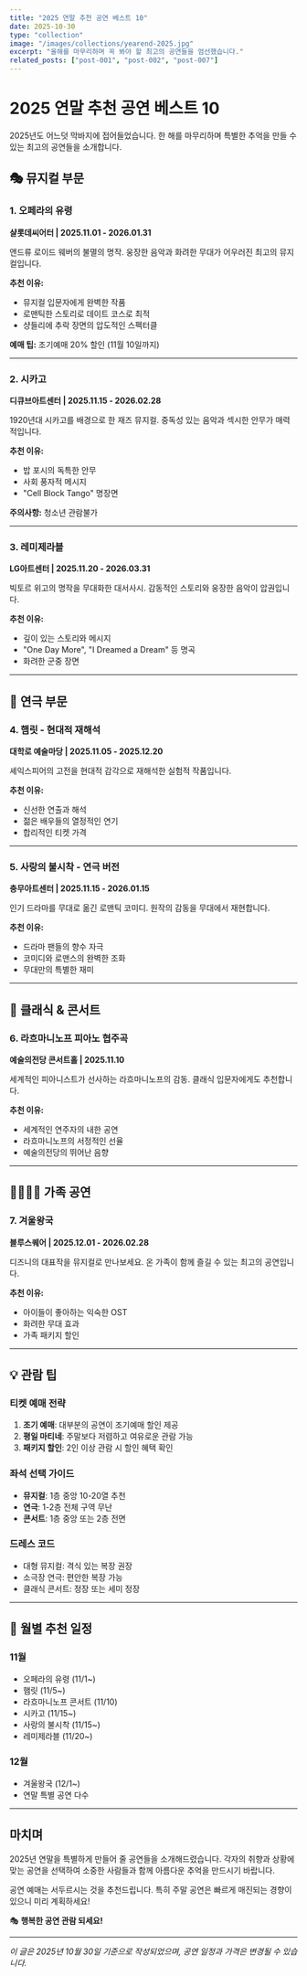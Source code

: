 ```yaml
---
title: "2025 연말 추천 공연 베스트 10"
date: 2025-10-30
type: "collection"
image: "/images/collections/yearend-2025.jpg"
excerpt: "올해를 마무리하며 꼭 봐야 할 최고의 공연들을 엄선했습니다."
related_posts: ["post-001", "post-002", "post-007"]
---
```


# 2025 연말 추천 공연 베스트 10

2025년도 어느덧 막바지에 접어들었습니다. 한 해를 마무리하며 특별한 추억을 만들 수 있는 최고의 공연들을 소개합니다.

## 🎭 뮤지컬 부문

### 1. 오페라의 유령
**샬롯데씨어터 | 2025.11.01 - 2026.01.31**

앤드류 로이드 웨버의 불멸의 명작. 웅장한 음악과 화려한 무대가 어우러진 최고의 뮤지컬입니다.

**추천 이유:**
- 뮤지컬 입문자에게 완벽한 작품
- 로맨틱한 스토리로 데이트 코스로 최적
- 샹들리에 추락 장면의 압도적인 스펙터클

**예매 팁:** 조기예매 20% 할인 (11월 10일까지)

---

### 2. 시카고
**디큐브아트센터 | 2025.11.15 - 2026.02.28**

1920년대 시카고를 배경으로 한 재즈 뮤지컬. 중독성 있는 음악과 섹시한 안무가 매력적입니다.

**추천 이유:**
- 밥 포시의 독특한 안무
- 사회 풍자적 메시지
- "Cell Block Tango" 명장면

**주의사항:** 청소년 관람불가

---

### 3. 레미제라블
**LG아트센터 | 2025.11.20 - 2026.03.31**

빅토르 위고의 명작을 무대화한 대서사시. 감동적인 스토리와 웅장한 음악이 압권입니다.

**추천 이유:**
- 깊이 있는 스토리와 메시지
- "One Day More", "I Dreamed a Dream" 등 명곡
- 화려한 군중 장면

---

## 🎪 연극 부문

### 4. 햄릿 - 현대적 재해석
**대학로 예술마당 | 2025.11.05 - 2025.12.20**

셰익스피어의 고전을 현대적 감각으로 재해석한 실험적 작품입니다.

**추천 이유:**
- 신선한 연출과 해석
- 젊은 배우들의 열정적인 연기
- 합리적인 티켓 가격

---

### 5. 사랑의 불시착 - 연극 버전
**충무아트센터 | 2025.11.15 - 2026.01.15**

인기 드라마를 무대로 옮긴 로맨틱 코미디. 원작의 감동을 무대에서 재현합니다.

**추천 이유:**
- 드라마 팬들의 향수 자극
- 코미디와 로맨스의 완벽한 조화
- 무대만의 특별한 재미

---

## 🎵 클래식 & 콘서트

### 6. 라흐마니노프 피아노 협주곡
**예술의전당 콘서트홀 | 2025.11.10**

세계적인 피아니스트가 선사하는 라흐마니노프의 감동. 클래식 입문자에게도 추천합니다.

**추천 이유:**
- 세계적인 연주자의 내한 공연
- 라흐마니노프의 서정적인 선율
- 예술의전당의 뛰어난 음향

---

## 👨‍👩‍👧‍👦 가족 공연

### 7. 겨울왕국
**블루스퀘어 | 2025.12.01 - 2026.02.28**

디즈니의 대표작을 뮤지컬로 만나보세요. 온 가족이 함께 즐길 수 있는 최고의 공연입니다.

**추천 이유:**
- 아이들이 좋아하는 익숙한 OST
- 화려한 무대 효과
- 가족 패키지 할인

---

## 💡 관람 팁

### 티켓 예매 전략
1. **조기 예매**: 대부분의 공연이 조기예매 할인 제공
2. **평일 마티네**: 주말보다 저렴하고 여유로운 관람 가능
3. **패키지 할인**: 2인 이상 관람 시 할인 혜택 확인

### 좌석 선택 가이드
- **뮤지컬**: 1층 중앙 10-20열 추천
- **연극**: 1-2층 전체 구역 무난
- **콘서트**: 1층 중앙 또는 2층 전면

### 드레스 코드
- 대형 뮤지컬: 격식 있는 복장 권장
- 소극장 연극: 편안한 복장 가능
- 클래식 콘서트: 정장 또는 세미 정장

---

## 📅 월별 추천 일정

### 11월
- 오페라의 유령 (11/1~)
- 햄릿 (11/5~)
- 라흐마니노프 콘서트 (11/10)
- 시카고 (11/15~)
- 사랑의 불시착 (11/15~)
- 레미제라블 (11/20~)

### 12월
- 겨울왕국 (12/1~)
- 연말 특별 공연 다수

---

## 마치며

2025년 연말을 특별하게 만들어 줄 공연들을 소개해드렸습니다. 각자의 취향과 상황에 맞는 공연을 선택하여 소중한 사람들과 함께 아름다운 추억을 만드시기 바랍니다.

공연 예매는 서두르시는 것을 추천드립니다. 특히 주말 공연은 빠르게 매진되는 경향이 있으니 미리 계획하세요!

🎭 **행복한 공연 관람 되세요!**

---

*이 글은 2025년 10월 30일 기준으로 작성되었으며, 공연 일정과 가격은 변경될 수 있습니다.*

